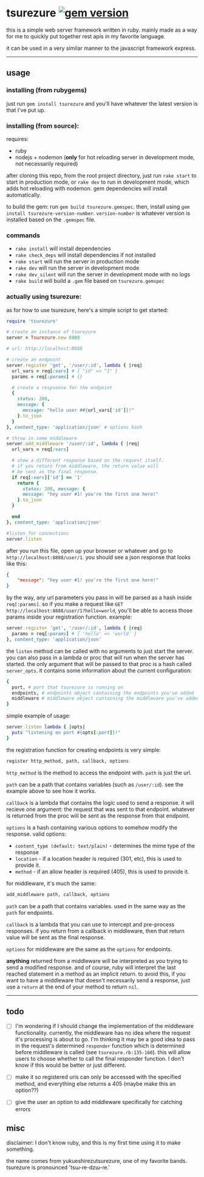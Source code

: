 # tsurezure [![gem version](https://badge.fury.io/rb/tsurezure.svg)](https://badge.fury.io/rb/tsurezure)

this is a simple web server framework written in ruby. mainly made as a way for me to quickly put together rest apis in my favorite language.

it can be used in a very similar manner to the javascript framework express.

* * *

## usage

### installing (from rubygems)

just run `gem install tsurezure` and you'll have whatever the latest version is that I've put up.

### installing (from source):

requires:

-   ruby
-   nodejs + nodemon (**only** for hot reloading server in development mode, not necessarily required)

after cloning this repo, from the root project directory, just run `rake start` to start in production mode, or `rake dev` to run in development mode, which adds hot reloading with nodemon. gem dependencies will install automatically.

to build the gem: run `gem build tsurezure.gemspec`. then, install using `gem install tsurezure-version-number`. `version-number` is whatever version is installed based on the `.gemspec` file.

### commands

-   `rake install` will install dependencies
-   `rake check_deps` will install dependencies if not installed
-   `rake start` will run the server in production mode
-   `rake dev` will run the server in development mode
-   `rake dev_silent` will run the server in development mode with no logs
-   `rake build` will build a `.gem` file based on `tsurezure.gemspec`

### actually using tsurezure:

as for how to use tsurezure, here's a simple script to get started:

```ruby
require 'tsurezure'

# create an instance of tsurezure
server = Tsurezure.new 8888

# url: http://localhost:8888

# create an endpoint
server.register 'get', '/user/:id', lambda { |req|
  url_vars = req[:vars] # { "id" => "1" }
  params = req[:params] # {}

  # create a respsonse for the endpoint
  {
    status: 200,
    message: {
      message: "hello user ##{url_vars['id']}!"
    }.to_json
  }
}, content_type: 'application/json' # options hash

# throw in some middleware
server.add_middleware '/user/:id', lambda { |req|
  url_vars = req[:vars]

  # show a different response based on the request itself.
  # if you return from middleware, the return value will
  # be sent as the final response.
  if req[:vars]['id'] == '1'
    return {
      status: 200, message: {
      message: "hey user #1! you're the first one here!"
    }.to_json
  }

  end
}, content_type: 'application/json'

#listen for connections
server.listen
```

after you run this file, open up your browser or whatever and go to `http://localhost:8888/user/1`. you should see a json response that looks like this:

```json
{
    "message": "hey user #1! you're the first one here!"
}
```

by the way, any url parameters you pass in will be parsed as a hash inside `req[:params]`. so if you make a request like `GET http://localhost:8888/user/1?hello=world`, you'll be able to access those params inside your registration function. example:

```ruby
server.register 'get', '/user/:id', lambda { |req|
  params = req[:params] # { 'hello' => 'world' }
}, content_type: 'application/json'
```

the `listen` method can be called with no arguments to just start the server. you can also pass in a lambda or proc that will run when the server has started. the only argument that will be passed to that proc is a hash called `server_opts`. it contains some information about the current configuration:

```ruby
{
  port, # port that tsurezure is running on
  endpoints, # endpoints object containing the endpoints you've added
  middleware # middleware object containing the middleware you've added
}
```

simple example of usage:

```ruby
server.listen lambda { |opts|
  puts "listening on port #{opts[:port]}!"
}
```

the registration function for creating endpoints is very simple:

```ruby
register http_method, path, callback, options
```

`http_method` is the method to access the endpoint with. `path` is just the url.

`path` can be a path that contains variables (such as `/user/:id`). see the example above to see how it works.

`callback` is a lambda that contains the logic used to send a response. it will recieve one argument: the request that was sent to that endpoint. whatever is returned from the proc will be sent as the response from that endpoint.

`options` is a hash containing various options to somehow modify the response. valid options:

-   `content_type (default: text/plain)` - determines the mime type of the response
-   `location` - if a location header is required (301, etc), this is used to provide it.
-   `method` - if an allow header is required (405), this is used to provide it.

for middleware, it's much the same:

```ruby
add_middleware path, callback, options
```

`path` can be a path that contains variables. used in the same way as the `path` for endpoints.

`callback` is a lambda that you can use to intercept and pre-process responses. if you return from a callback in middleware, then that return value will be sent as the final response.

`options` for middleware are the same as the `options` for endpoints.

**anything** returned from a middleware will be interpreted as you trying to send a modified response. and of course, ruby will interpret the last reached statement in a method as an implicit return. to avoid this, if you want to have a middleware that doesn't necessarily send a response, just use a `return` at the end of your method to return `nil`.

* * *

## todo

-   [ ]  I'm wondering if I should change the implementation of the middleware functionality. currently, the middleware has no idea where the request it's processing is about to go. I'm thinking it may be a good idea to pass in the request's determined `responder` function which is determined before middleware is called (see `tsurezure.rb:135-160`). this will allow users to choose whether to call the final responder function. I don't know if this would be better or just different.

-   [ ]  make it so registered uris can only be accessed with the specified method, and everything else returns a 405 (maybe make this an option??)

-   [ ]  give the user an option to add middleware specifically for catching errors

## misc

disclaimer: I don't know ruby, and this is my first time using it to make something.

the name comes from yukueshirezutsurezure, one of my favorite bands. tsurezure is pronounced 'tsɯ-ɾe-dzɯ-ɾe.'
